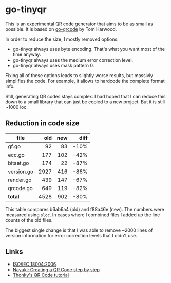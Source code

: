 # go-tinyqr

This is an experimental QR code generator that aims to be as small as possible.
It is based on [go-qrcode](https://github.com/skip2/go-qrcode) by Tom Harwood.

In order to reduce the size, I mostly removed options:

-   go-tinyqr always uses byte encoding. That's what you want most of the time anyway.
-   go-tinyqr always uses the medium error correction level.
-   go-tinyqr always uses mask pattern 0.

Fixing all of these options leads to slightly worse results, but massivly
simplifies the code. For example, it allows to hardcode the complete format
info.

Still, generating QR codes stays complex. I had hoped that I can reduce this
down to a small library that can just be copied to a new project. But it is
still ~1000 loc.

## Reduction in code size

| file       |  old | new | diff |
| ---------- | ---: | --: | ---: |
| gf.go      |   92 |  83 | -10% |
| ecc.go     |  177 | 102 | -42% |
| bitset.go  |  174 |  22 | -87% |
| version.go | 2927 | 416 | -86% |
| render.go  |  439 | 147 | -67% |
| qrcode.go  |  649 | 119 | -82% |
| **total**  | 4528 | 902 | -80% |

This table compares b6ab6a4 (old) and f88a46e (new). The numbers were measured
using `sloc`. In cases where I combined files I added up the line counts of the
old files.

The biggest single change is that I was able to remove ~2000 lines of version
information for error correction levels that I didn't use.

## Links

- [ISO/IEC 18004:2006](http://www.iso.org/iso/catalogue_detail.htm?csnumber=43655)
- [Nayuki: Creating a QR Code step by step](https://www.nayuki.io/page/creating-a-qr-code-step-by-step)
- [Thonky's QR Code tutorial](https://www.thonky.com/qr-code-tutorial/)
